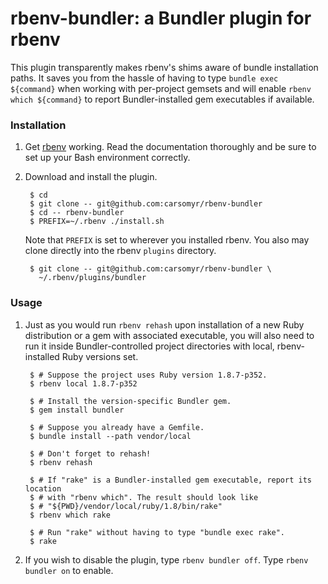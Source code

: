 rbenv-bundler: a Bundler plugin for rbenv
=========================================

This plugin transparently makes rbenv's shims aware of bundle installation
paths. It saves you from the hassle of having to type `bundle exec ${command}`
when working with per-project gemsets and will enable `rbenv which ${command}`
to report Bundler-installed gem executables if available.

### Installation

1. Get [rbenv](https://raw.github.com/sstephenson/rbenv/master/README.md)
working. Read the documentation thoroughly and be sure to set up your Bash
environment correctly.

2. Download and install the plugin.

        $ cd
        $ git clone -- git@github.com:carsomyr/rbenv-bundler
        $ cd -- rbenv-bundler
        $ PREFIX=~/.rbenv ./install.sh

    Note that `PREFIX` is set to wherever you installed rbenv. You also may
    clone directly into the rbenv `plugins` directory.

        $ git clone -- git@github.com:carsomyr/rbenv-bundler \
          ~/.rbenv/plugins/bundler

### Usage

1. Just as you would run `rbenv rehash` upon installation of a new Ruby
distribution or a gem with associated executable, you will also need to run it
inside Bundler-controlled project directories with local, rbenv-installed Ruby
versions set.

        $ # Suppose the project uses Ruby version 1.8.7-p352.
        $ rbenv local 1.8.7-p352

        $ # Install the version-specific Bundler gem.
        $ gem install bundler

        $ # Suppose you already have a Gemfile.
        $ bundle install --path vendor/local

        $ # Don't forget to rehash!
        $ rbenv rehash

        $ # If "rake" is a Bundler-installed gem executable, report its location
        $ # with "rbenv which". The result should look like
        $ # "${PWD}/vendor/local/ruby/1.8/bin/rake"
        $ rbenv which rake

        $ # Run "rake" without having to type "bundle exec rake".
        $ rake

2. If you wish to disable the plugin, type `rbenv bundler off`. Type `rbenv
bundler on` to enable.
